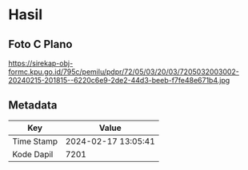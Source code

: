 # Hasil

## Foto C Plano

https://sirekap-obj-formc.kpu.go.id/795c/pemilu/pdpr/72/05/03/20/03/7205032003002-20240215-201815--6220c6e9-2de2-44d3-beeb-f7fe48e671b4.jpg


## Metadata

| Key        | Value               |
| ---------- | ------------------- |
| Time Stamp | 2024-02-17 13:05:41 |
| Kode Dapil | 7201                |



